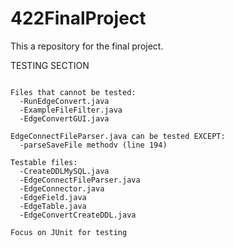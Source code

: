 # 422FinalProject
This a repository for the final project.

TESTING SECTION
~~~~~~~~~~~~~~~~~~~~

Files that cannot be tested:
  -RunEdgeConvert.java
  -ExampleFileFilter.java
  -EdgeConvertGUI.java

EdgeConnectFileParser.java can be tested EXCEPT:
  -parseSaveFile methodv (line 194)
  
Testable files:
  -CreateDDLMySQL.java
  -EdgeConnectFileParser.java
  -EdgeConnector.java
  -EdgeField.java
  -EdgeTable.java
  -EdgeConvertCreateDDL.java
  
Focus on JUnit for testing
